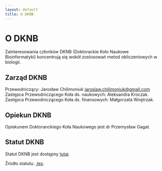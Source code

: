 ```yaml
---
layout: default
title: O DKNB
---
```


# O DKNB

Zainteresowania członków DKNB (Doktorackie Koło Naukowe Bioinformatyki) koncentrują się wokół zostosowań metod obliczeniowych w biologii.

## Zarząd DKNB

Przewodniczący: Jarosław Chilimoniuk <jaroslaw.chilimoniuk@gmail.com>   
Zastępca Przewodniczącego Koła ds. naukowych: Aleksandra Kroczak.  
Zastępca Przewodniczącego Koła ds. finansowych: Małgorzata Wnętrzak. 

## Opiekun DKNB

Opiekunem Doktoranckiego Koła Naukowego jest dr Przemysław Gagat.

## Statut DKNB

Statut DKNB jest dostępny [tutaj](https://github.com/michbur/DKNB_documents/raw/master/charter/charter.pdf). 

Źródło statutu: [.tex](https://github.com/michbur/DKNB_documents/blob/master/charter/charter.tex).